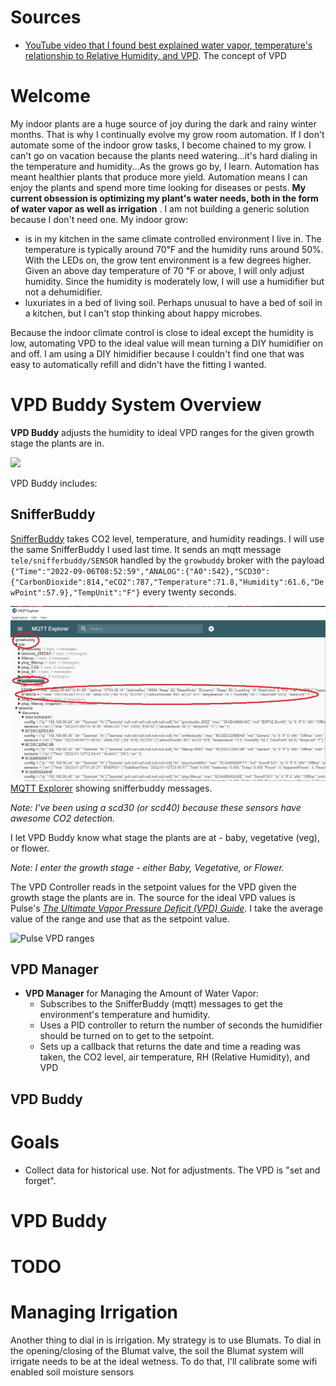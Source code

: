 # Sources
- [YouTube video that I found best explained water vapor, temperature's relationship to Relative Humidity, and VPD](https://www.youtube.com/watch?v=-bYPGr1TJQY&t=1s).  The concept of VPD
# Welcome
My indoor plants are a huge source of joy during the dark and rainy winter months.  That is why I continually evolve my grow room automation.  If I don't automate some of the indoor grow tasks, I become chained to my grow.  I can't go on vacation because the plants need watering...it's hard dialing in the temperature and humidity...As the grows go by, I learn. Automation has meant healthier plants that produce more yield. Automation means I can enjoy the plants and spend more time looking for diseases or pests.  __My current obsession is optimizing my plant's water needs, both in the form of water vapor as well as irrigation__ .  I am not building a generic solution because I don't need one.  My indoor grow:
- is in my kitchen in the same climate controlled environment I live in.  The temperature is typically around 70℉ and the humidity runs around 50%.  With the LEDs on, the grow tent environment is a few degrees higher.  Given an above day temperature of 70 ℉ or above, I will only adjust humidity.  Since the humidity is moderately low, I will use a humidifier but not a dehumidifier.
- luxuriates in a bed of living soil.  Perhaps unusual to have a bed of soil in a kitchen, but I can't stop thinking about happy microbes.

Because the indoor climate control is close to ideal except the humidity is low, automating VPD to the ideal value will mean turning a DIY humidifier on and off.  I am using a DIY himidifier because I couldn't find one that was easy to automatically refill and didn't have the fitting I wanted.


# VPD Buddy System Overview
__VPD Buddy__ adjusts the humidity to ideal VPD ranges for the given growth stage the plants are in.

<img src="https://docs.google.com/drawings/d/e/2PACX-1vTjks0iZHIZyD4VEdOo01_se0jn_CgJu9JUCee-rUhXBmFfykmObBkpqSUFBkOvnIdisiIzygPvDeZa/pub?w=599&amp;h=332">

VPD Buddy includes:
## SnifferBuddy

[SnifferBuddy](https://github.com/solarslurpi/GrowBuddy/blob/main/pages/SNIFFER_BUDDY.md) takes CO2 level, temperature, and humidity readings.  I will use the same SnifferBuddy I used last time.  It sends an mqtt message `tele/snifferbuddy/SENSOR` handled by the `growbuddy` broker with the payload `{"Time":"2022-09-06T08:52:59","ANALOG":{"A0":542},"SCD30":{"CarbonDioxide":814,"eCO2":787,"Temperature":71.8,"Humidity":61.6,"DewPoint":57.9},"TempUnit":"F"}` every twenty seconds. 

 ![snifferbuddy mqtt](images/mqttexplorer_snifferbuddy.jpg)   
            [MQTT Explorer](http://mqtt-explorer.com/) showing snifferbuddy messages.
    
_Note: I've been using a scd30 (or scd40) because these sensors have awesome CO2 detection._

I let VPD Buddy know what stage the plants are at - baby, vegetative (veg), or flower.

_Note: I enter the growth stage - either Baby, Vegetative, or Flower._

The VPD Controller reads in the setpoint values for the VPD given the growth stage the plants are in. The source for the ideal VPD values is Pulse's [_The Ultimate Vapor Pressure Deficit (VPD) Guide_](https://pulsegrow.com/blogs/learn/vpd).  I take the average value of the range and use that as the setpoint value.

![Pulse VPD ranges](https://cdn.shopify.com/s/files/1/2451/2393/files/VPD_Stages_Card-Recovered_600x600.jpg)
## VPD Manager
- __VPD Manager__ for Managing the Amount of Water Vapor:
    - Subscribes to the SnifferBuddy (mqtt) messages to get the environment's temperature and humidity.
    - Uses a PID controller to return the number of seconds the humidifier should be turned on to get to the setpoint.  
    - Sets up a callback that returns the date and time a reading was taken, the CO2 level, air temperature, RH (Relative Humidity), and VPD
## VPD Buddy

# Goals
- Collect data for historical use.  Not for adjustments.  The VPD is "set and forget". 

# VPD Buddy


# TODO

# Managing Irrigation
Another thing to dial in is irrigation.  My strategy is to use Blumats.  To dial in the opening/closing of the Blumat valve, the soil the Blumat system will irrigate needs to be at the ideal wetness.  To do that, I'll calibrate some wifi enabled soil moisture sensors